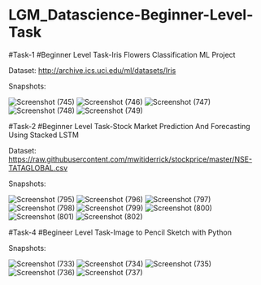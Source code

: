 # LGM_Datascience-Beginner-Level-Task
#Task-1
#Beginner Level Task-Iris Flowers Classification ML Project 

Dataset:
http://archive.ics.uci.edu/ml/datasets/Iris

Snapshots:

![Screenshot (745)](https://user-images.githubusercontent.com/74085170/128448981-692e32d8-8387-449a-b876-1b740d8495b9.png)
![Screenshot (746)](https://user-images.githubusercontent.com/74085170/128448987-e5f000d3-426a-4146-961b-fd506bdb2c0b.png)
![Screenshot (747)](https://user-images.githubusercontent.com/74085170/128448989-5d45442e-3167-4170-8786-cb97e5c0101b.png)
![Screenshot (748)](https://user-images.githubusercontent.com/74085170/128448992-c8749b7c-51f9-4356-889e-eec4c9458f82.png)
![Screenshot (749)](https://user-images.githubusercontent.com/74085170/128448999-787a244b-a80d-4e70-8a09-2b45aee37304.png)

#Task-2 
#Beginner Level Task-Stock Market Prediction And Forecasting Using Stacked LSTM

Dataset: https://raw.githubusercontent.com/mwitiderrick/stockprice/master/NSE-TATAGLOBAL.csv

Snapshots:

![Screenshot (795)](https://user-images.githubusercontent.com/74085170/128610158-04e21d4b-4774-47b8-aeea-e08b097cbf28.png)
![Screenshot (796)](https://user-images.githubusercontent.com/74085170/128610164-e5bc3b86-0e6d-4957-896c-3abdaefc30a0.png)
![Screenshot (797)](https://user-images.githubusercontent.com/74085170/128610169-e213986e-773d-4e95-acb0-15b26bc6a16f.png)
![Screenshot (798)](https://user-images.githubusercontent.com/74085170/128610174-be92d102-b7d3-45d5-96a4-3d5eec891304.png)
![Screenshot (799)](https://user-images.githubusercontent.com/74085170/128610186-964c631e-c34d-4e46-976f-a383c62c44bf.png)
![Screenshot (800)](https://user-images.githubusercontent.com/74085170/128610198-d51631cf-9387-45c5-b6a8-16f21dd38eee.png)
![Screenshot (801)](https://user-images.githubusercontent.com/74085170/128610202-a57a889a-b899-44c3-8ba3-050904b03fb6.png)
![Screenshot (802)](https://user-images.githubusercontent.com/74085170/128610205-ab4d2211-bc05-44ad-a25c-7adc09f3bc9c.png)



#Task-4
#Begineer Level Task-Image to Pencil Sketch with Python

Snapshots:

![Screenshot (733)](https://user-images.githubusercontent.com/74085170/128361196-ed84da82-3a98-4a70-afac-56df02caf42e.png)
![Screenshot (734)](https://user-images.githubusercontent.com/74085170/128361228-8d79ed5c-57ed-48ad-a91f-045ac67bdf77.png)
![Screenshot (735)](https://user-images.githubusercontent.com/74085170/128361255-6000c030-3394-49b8-b613-92d068f70ae8.png)
![Screenshot (736)](https://user-images.githubusercontent.com/74085170/128361278-7e3ef5a1-5304-4141-b331-41ca9a257c88.png)
![Screenshot (737)](https://user-images.githubusercontent.com/74085170/128361297-c6d4470e-556b-4032-a989-8e00d16b6492.png)
